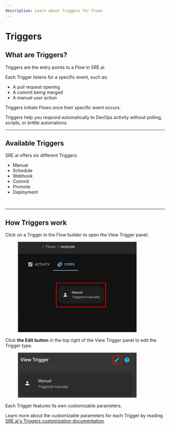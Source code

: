 ```yaml
---
description: Learn about Triggers for Flows
---
```


# Triggers

## What are Triggers?

Triggers are the entry points to a Flow in SRE.ai.&#x20;

Each Trigger listens for a specific event, such as:

* A pull request opening
* A commit being merged
* A manual user action&#x20;

Triggers initiate Flows once their specific event occurs.

Triggers help you respond automatically to DevOps activity without polling, scripts, or brittle automations.

***

## Available Triggers

SRE.ai offers six different Triggers:

* Manual&#x20;
* Schedule
* Webhook
* Commit
* Promote
* Deployment

<figure><img src="../../.gitbook/assets/Screenshot 2025-04-24 at 1.43.59 PM (1).png" alt="" width="375"><figcaption></figcaption></figure>

***

## How Triggers work

Click on a Trigger in the Flow builder to open the View Trigger panel.

<figure><img src="../../.gitbook/assets/Trigger Highlight.png" alt="" width="375"><figcaption></figcaption></figure>

Click **the Edit button** in the top right of the View Trigger panel to edit the Trigger type.

<figure><img src="../../.gitbook/assets/EditTriggerHighlight.png" alt="" width="375"><figcaption></figcaption></figure>

Each Trigger features its own customizable parameters.

Learn more about the customizable parameters for each Trigger by reading [SRE.ai's Triggers customization documentation](triggers-customization.md).
